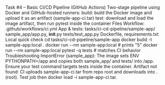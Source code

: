 Task #4 – Basic CI/CD Pipeline (GitHub Actions)
Two-stage pipeline using Docker and GitHub-hosted runners:
build: build the Docker image and upload it as an artifact (sample-app-ci.tar)
test: download and load the image artifact, then run pytest inside the container
Files
Workflow: .github/workflows/ci.yml
App & tests: tasks/ci-cd-pipeline/sample-app/
sample_app/app.py, __init__.py
tests/test_app.py
Dockerfile, requirements.txt
Local quick check
cd tasks/ci-cd-pipeline/sample-app
docker build -t sample-app:local .
docker run --rm sample-app:local                  # prints "5"
docker run --rm sample-app:local pytest -q tests  # matches CI behavior
Troubleshooting
ImportError (sample_app): The image sets ENV PYTHONPATH=/app and copies both sample_app/ and tests/ into /app. Ensure your test command targets tests inside the container.
Artifact not found: CI uploads sample-app-ci.tar from repo root and downloads into . (root). Test job then docker load -i sample-app-ci.tar.